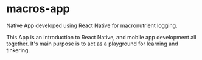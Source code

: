 # macros-app
Native App developed using React Native for macronutrient logging.

This App is an introduction to React Native, and mobile app development all together. It's main purpose is to act as a playground for learning and tinkering.
